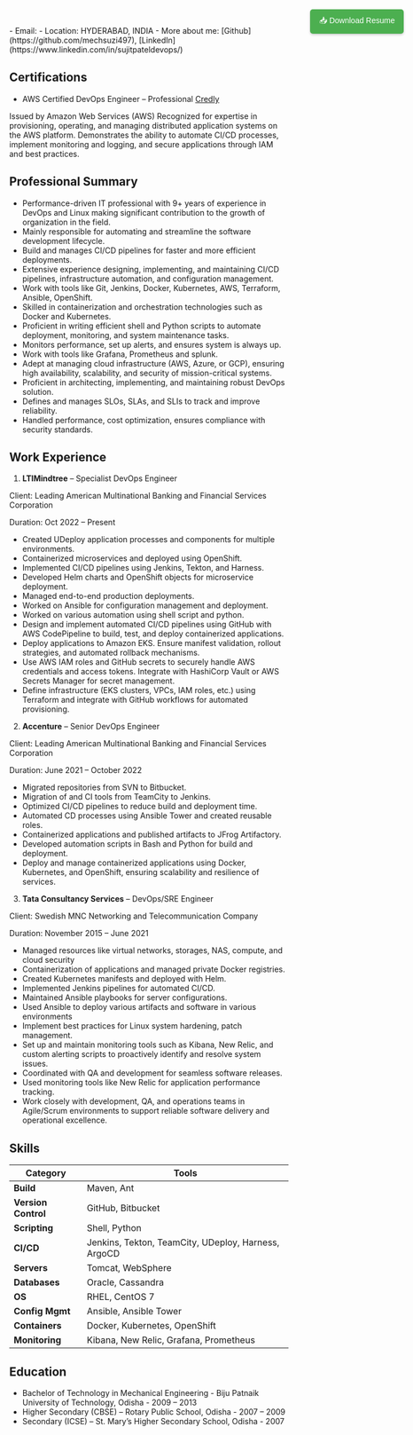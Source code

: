 <!-- Download button at top-right -->
<div style="position: absolute; top: 20px; right: 20px;">
  <a href="https://github.com/mechsuzi497/sujit_resume/blob/b48017caa8384f465154bab040b561f181aebdb7/Resume_SujitPatel_DevOps_9yrs-1.docx" download>
    <button style="
      background-color: #4CAF50;
      color: white;
      padding: 10px 16px;
      border: none;
      border-radius: 5px;
      font-size: 14px;
      cursor: pointer;
      box-shadow: 0 2px 4px rgba(0,0,0,0.2);
    ">
      📥 Download Resume
    </button>
  </a>
</div>
<div data-iframe-width="150" data-iframe-height="270" data-share-badge-id="0668974c-a655-4959-990c-8ad91db5c465" data-share-badge-host="https://www.credly.com"></div><script type="text/javascript" async src="//cdn.credly.com/assets/utilities/embed.js"></script>
- Email: <MSUJIT.PATEL@GMAIL.COM>
- Location: HYDERABAD, INDIA
- More about me: [Github](https://github.com/mechsuzi497), [LinkedIn](https://www.linkedin.com/in/sujitpateldevops/)

## Certifications
- AWS Certified DevOps Engineer – Professional
[Credly](https://www.credly.com/badges/0668974c-a655-4959-990c-8ad91db5c465/public_url)

Issued by Amazon Web Services (AWS)
Recognized for expertise in provisioning, operating, and managing distributed application systems on the AWS platform. Demonstrates the 
ability to automate CI/CD processes, implement monitoring and logging, and secure applications through IAM and best practices.

## Professional Summary

- Performance-driven IT professional with 9+ years of experience in DevOps and Linux making significant contribution to the growth of organization in the field.
- Mainly responsible for automating and streamline the software development lifecycle.
- Build and manages CI/CD pipelines for faster and more efficient deployments.
-	Extensive experience designing, implementing, and maintaining CI/CD pipelines, infrastructure automation, and configuration management.
-	Work with tools like Git, Jenkins, Docker, Kubernetes, AWS, Terraform, Ansible, OpenShift.
-	Skilled in containerization and orchestration technologies such as Docker and Kubernetes.
-	Proficient in writing efficient shell and Python scripts to automate deployment, monitoring, and system maintenance tasks.
-	Monitors performance, set up alerts, and ensures system is always up.
-	Work with tools like Grafana, Prometheus and splunk.
-	Adept at managing cloud infrastructure (AWS, Azure, or GCP), ensuring high availability, scalability, and security of mission-critical systems.
-	Proficient in architecting, implementing, and maintaining robust DevOps solution.
-	Defines and manages SLOs, SLAs, and SLIs to track and improve reliability.
-	Handled performance, cost optimization, ensures compliance with security standards.

## Work Experience 

1. **LTIMindtree** – Specialist DevOps Engineer

Client: Leading American Multinational Banking and Financial Services Corporation

Duration: Oct 2022 – Present

-	Created UDeploy application processes and components for multiple environments.
-	Containerized microservices and deployed using OpenShift.
-	Implemented CI/CD pipelines using Jenkins, Tekton, and Harness.
-	Developed Helm charts and OpenShift objects for microservice deployment.
-	Managed end-to-end production deployments.
-	Worked on Ansible for configuration management and deployment.
-	Worked on various automation using shell script and python.
-	Design and implement automated CI/CD pipelines using GitHub with AWS CodePipeline to build, test, and deploy containerized applications.
-	Deploy applications to Amazon EKS. Ensure manifest validation, rollout strategies, and automated rollback mechanisms.
-	Use AWS IAM roles and GitHub secrets to securely handle AWS credentials and access tokens. Integrate with HashiCorp Vault or AWS Secrets Manager for secret management.
-	Define infrastructure (EKS clusters, VPCs, IAM roles, etc.) using Terraform and integrate with GitHub workflows for automated provisioning.



2. **Accenture** – Senior DevOps Engineer

Client: Leading American Multinational Banking and Financial Services Corporation

Duration: June 2021 – October 2022

-	Migrated repositories from SVN to Bitbucket. 
-	Migration of and CI tools from TeamCity to Jenkins.
-	Optimized CI/CD pipelines to reduce build and deployment time.
-	Automated CD processes using Ansible Tower and created reusable roles.
-	Containerized applications and published artifacts to JFrog Artifactory.
-	Developed automation scripts in Bash and Python for build and deployment.
-	Deploy and manage containerized applications using Docker, Kubernetes, and OpenShift, ensuring scalability and resilience of services.

3. **Tata Consultancy Services** – DevOps/SRE Engineer

Client: Swedish MNC Networking and Telecommunication Company

Duration: November 2015 – June 2021

-	Managed resources like virtual networks, storages, NAS, compute, and cloud security
-	Containerization of applications and managed private Docker registries.
-	Created Kubernetes manifests and deployed with Helm.
-	Implemented Jenkins pipelines for automated CI/CD.
-	Maintained Ansible playbooks for server configurations.
-	Used Ansible to deploy various artifacts and software in various environments
-	Implement best practices for Linux system hardening, patch management.
-	Set up and maintain monitoring tools such as Kibana, New Relic, and custom alerting scripts to proactively identify and resolve system issues.
-	Coordinated with QA and development for seamless software releases.
-	Used monitoring tools like New Relic for application performance tracking.
-	Work closely with development, QA, and operations teams in Agile/Scrum environments to support reliable software delivery and operational excellence.


## Skills 

| **Category**       | **Tools**                                                                 |
|---------------------|---------------------------------------------------------------------------|
| **Build**          | Maven, Ant                                                               |
| **Version Control** | GitHub, Bitbucket                                                       |
| **Scripting**       | Shell, Python                                                           |
| **CI/CD**           | Jenkins, Tekton, TeamCity, UDeploy, Harness, ArgoCD                     |
| **Servers**         | Tomcat, WebSphere                                                       |
| **Databases**       | Oracle, Cassandra                                                       |
| **OS**              | RHEL, CentOS 7                                                         |
| **Config Mgmt**     | Ansible, Ansible Tower                                                  |
| **Containers**      | Docker, Kubernetes, OpenShift                                           |
| **Monitoring**      | Kibana, New Relic, Grafana, Prometheus                                  |
   
## Education 

- Bachelor of Technology in Mechanical Engineering - Biju Patnaik University of Technology, Odisha - 2009 – 2013
- Higher Secondary (CBSE) – Rotary Public School, Odisha - 2007 – 2009
- Secondary (ICSE) – St. Mary’s Higher Secondary School, Odisha - 2007




